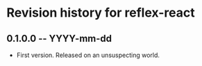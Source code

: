 # Revision history for reflex-react

## 0.1.0.0 -- YYYY-mm-dd

* First version. Released on an unsuspecting world.
